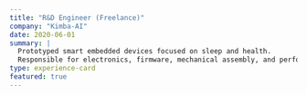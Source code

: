 ```yaml
---
title: "R&D Engineer (Freelance)"
company: "Kimba-AI"
date: 2020-06-01
summary: |
  Prototyped smart embedded devices focused on sleep and health.  
  Responsible for electronics, firmware, mechanical assembly, and performance tuning.
type: experience-card
featured: true
---
```

